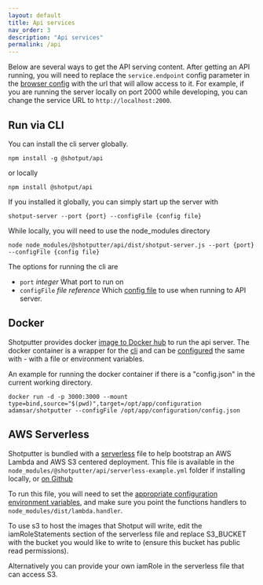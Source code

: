 ```yaml
---
layout: default
title: Api services
nav_order: 3
description: "Api services"
permalink: /api
---
```


Below are several ways to get the API serving content. After getting an API running, you will need to replace
the `service.endpoint` config parameter in the [browser config](/shotputter/#browser-configuration) with the url that will 
allow access to it. For example, if you are running the server locally on port 2000 while developing, you can change the service URL to 
`http://localhost:2000`. 

## Run via CLI

You can install the cli server globally. 
```
npm install -g @shotput/api
```

or locally 
```
npm install @shotput/api
``` 

If you installed it globally, you can simply start up the server with

```
shotput-server --port {port} --configFile {config file}
```

While locally, you will need to use the node_modules directory


```
node node_modules/@shotputter/api/dist/shotput-server.js --port {port} --configFile {config file}
```
        
The options for running the cli are

* `port` *integer*  What port to run on
* `configFile` *file reference* Which [config file](/shotputter/server-configuration) to use when running to API server.

## Docker 

Shotputter provides docker [image to Docker hub](https://hub.docker.com/repository/docker/adamsar/shotputter) to run the api server. The 
docker container is a wrapper for the [cli](/shotputter/api#run-via-cli) and can be [configured](/shotputter/server-configuration) the same with - with a file or environment variables.

An example for running the docker container if there is a "config.json" in the current working directory.

```
docker run -d -p 3000:3000 --mount type=bind,source="$(pwd)",target=/opt/app/configuration adamsar/shotputter --configFile /opt/app/configuration/config.json
```
 
## AWS Serverless

Shotputter is bundled with a [serverless](https://serverless.com) file to help bootstrap an AWS Lambda and AWS S3 
centered deployment. This file is available in the `node_modules/@shotputter/api/serverless-example.yml` folder if installing locally,
or [on Github](https://github.com/adamsar/shotputter/blob/master/packages/api/src/main/serverless/serverless-example.yml)

To run this file, you will need to set the [appropriate configuration environment variables](/shotputter/server-configuration), and make sure you point the functions handlers to `node_modules/dist/lambda.handler`. 

To use s3 to host the images that Shotput will write, edit the iamRoleStatements section of the serverless file and replace S3_BUCKET with the bucket you would like to write to (ensure this bucket has public read permissions).

Alternatively you can provide your own iamRole in the serverless file that can access S3.

     
